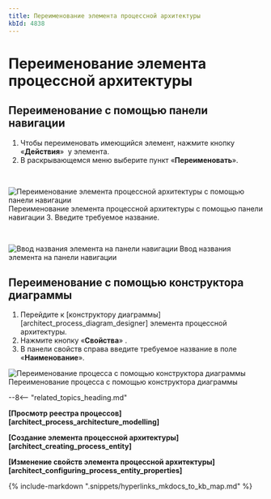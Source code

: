 ```yaml
---
title: Переименование элемента процессной архитектуры
kbId: 4838
---
```


# Переименование элемента процессной архитектуры

## Переименование с помощью панели навигации

1. Чтобы переименовать имеющийся элемент, нажмите кнопку «**Действия**» *‌* у элемента.
2. В раскрывающемся меню выберите пункт «**Переименовать**».

 

![Переименование элемента процессной архитектуры с помощью панели навигации](https://kb.comindware.ru/assets/process_architecture_modeling_rename_from_navigation.png)
Переименование элемента процессной архитектуры с помощью панели навигации
3. Введите требуемое название.

 

![Ввод названия элемента на панели навигации](https://kb.comindware.ru/assets/process_architecture_modeling_rename_on_creation.png)
Ввод названия элемента на панели навигации

## Переименование с помощью конструктора диаграммы

1. Перейдите к [конструктору диаграммы][architect_process_diagram_designer] элемента процессной архитектуры.
2. Нажмите кнопку «**Свойства**» *‌*.
3. В панели свойств справа введите требуемое название в поле «**Наименование**».
![Переименование процесса с помощью конструктора диаграммы](https://kb.comindware.ru/assets/process_architecture_modeling_rename_from_properties.png)
Переименование процесса с помощью конструктора диаграммы

--8<-- "related_topics_heading.md"

**[Просмотр реестра процессов][architect_process_architecture_modelling]**

**[Создание элемента процессной архитектуры][architect_creating_process_entity]**

**[Изменение свойств элемента процессной архитектуры][architect_configuring_process_entity_properties]**

{% include-markdown ".snippets/hyperlinks_mkdocs_to_kb_map.md" %}
